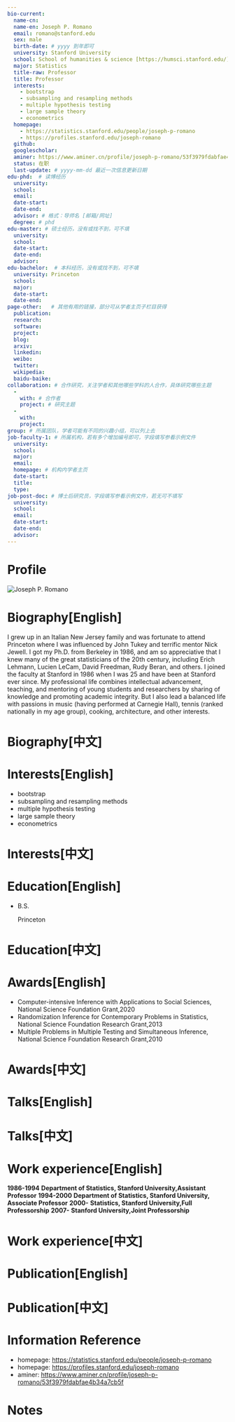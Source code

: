 ```yaml
---
bio-current:
  name-cn: 
  name-en: Joseph P. Romano
  email: romano@stanford.edu
  sex: male
  birth-date: # yyyy 到年即可
  university: Stanford University 
  school: School of humanities & science [https://humsci.stanford.edu/]
  major: Statistics
  title-raw: Professor
  title: Professor
  interests: 
    - bootstrap
    - subsampling and resampling methods
    - multiple hypothesis testing
    - large sample theory
    - econometrics
  homepage: 
    - https://statistics.stanford.edu/people/joseph-p-romano 
    - https://profiles.stanford.edu/joseph-romano
  github: 
  googlescholar:  
  aminer: https://www.aminer.cn/profile/joseph-p-romano/53f3979fdabfae4b34a7cb5f
  status: 在职
  last-update: # yyyy-mm-dd 最近一次信息更新日期
edu-phd:  # 读博经历
  university: 
  school: 
  email: 
  date-start: 
  date-end: 
  advisor: # 格式：导师名 [邮箱/网址]
  degree: # phd
edu-master: # 硕士经历，没有或找不到，可不填
  university: 
  school: 
  date-start: 
  date-end: 
  advisor:
edu-bachelor:  # 本科经历，没有或找不到，可不填
  university: Princeton
  school: 
  major: 
  date-start: 
  date-end: 
page-other:   # 其他有用的链接，部分可从学者主页子栏目获得
  publication: 
  research: 
  software: 
  project: 
  blog: 
  arxiv: 
  linkedin: 
  weibo:
  twitter:
  wikipedia:
  baidu-baike:
collaboration: # 合作研究，关注学者和其他哪些学科的人合作，具体研究哪些主题
  - 
    with: # 合作者
    project: # 研究主题
  - 
    with: 
    project: 
group: # 所属团队，学者可能有不同的兴趣小组，可以列上去
job-faculty-1: # 所属机构，若有多个增加编号即可，字段填写参看示例文件
  university: 
  school: 
  major: 
  email: 
  homepage: # 机构内学者主页
  date-start: 
  title: 
  type: 
job-post-doc: # 博士后研究员，字段填写参看示例文件，若无可不填写
  university: 
  school: 
  email: 
  date-start: 
  date-end: 
  advisor: 
---
```


# Profile

![Joseph P. Romano](https://statistics.stanford.edu/sites/g/files/sbiybj6031/f/styles/large-square/public/Romano_2021.jpg?itok=nmzVgyS5)

# Biography[English]

I grew up in an Italian New Jersey family and was fortunate to attend Princeton where I was influenced by John Tukey and terrific mentor Nick Jewell. I got my Ph.D. from Berkeley in 1986, and am so appreciative that I knew many of the great statisticians of the 20th century, including Erich Lehmann, Lucien LeCam, David Freedman, Rudy Beran, and others. I joined the faculty at Stanford in 1986 when I was 25 and have been at Stanford ever since. My professional life combines intellectual advancement, teaching, and mentoring of young students and researchers by sharing of knowledge and promoting academic integrity. But I also lead a balanced life with passions in music (having performed at Carnegie Hall), tennis (ranked nationally in my age group), cooking, architecture, and other interests.

# Biography[中文]

# Interests[English]
 
- bootstrap
- subsampling and resampling methods
- multiple hypothesis testing
- large sample theory
- econometrics

# Interests[中文]

# Education[English]

- B.S.
    
    Princeton

# Education[中文]

# Awards[English]

- Computer-intensive Inference with Applications to Social Sciences, National Science Foundation Grant,2020
- Randomization Inference for Contemporary Problems in Statistics, National Science Foundation Research Grant,2013
- Multiple Problems in Multiple Testing and Simultaneous Inference, National Science Foundation Research Grant,2010


# Awards[中文]

# Talks[English]

# Talks[中文]

# Work experience[English]

**1986-1994** **Department of Statistics, Stanford University,Assistant Professor**
**1994-2000** **Department of Statistics, Stanford University, Associate Professor**
**2000-** **Statistics, Stanford University,Full Professorship**
**2007-** **Stanford University,Joint Professorship**

# Work experience[中文]

# Publication[English]

# Publication[中文]

# Information Reference

- homepage: https://statistics.stanford.edu/people/joseph-p-romano 
- homepage: https://profiles.stanford.edu/joseph-romano 
- aminer: https://www.aminer.cn/profile/joseph-p-romano/53f3979fdabfae4b34a7cb5f

# Notes